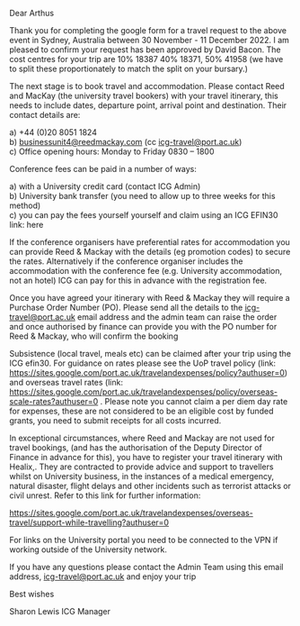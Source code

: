 Dear  Arthus

Thank you for completing the google form for a travel request to the above event in Sydney, Australia between 30 November - 11 December 2022. I am pleased to confirm your request has been approved by David Bacon. The cost centres for your trip are 10% 18387 40%  18371, 50% 41958 (we have to split these proportionately to match the split on your bursary.)

The next stage is to book travel and accommodation. Please contact Reed and MacKay (the
university travel bookers) with your travel itinerary, this needs to include dates, departure point,
arrival point and destination. Their contact details are:

a) +44 (0)20 8051 1824  
b) businessunit4@reedmackay.com (cc icg-travel@port.ac.uk)  
c) Office opening hours: Monday to Friday 0830 – 1800  

Conference fees can be paid in a number of ways:

a) with a University credit card (contact ICG Admin)  
b) University bank transfer (you need to allow up to three weeks for this method)  
c) you can pay the fees yourself  yourself and claim using an ICG EFIN30 link: here  

If the conference organisers have preferential rates for accommodation you can provide Reed & Mackay with the details (eg promotion codes) to secure the rates. Alternatively if the conference
organiser includes the accommodation with the conference fee (e.g. University accommodation, not an hotel) ICG can pay for this in advance with the registration fee.

Once you have agreed your itinerary with Reed & Mackay they will require a Purchase Order Number (PO).  Please send all the details to the icg-travel@port.ac.uk email address and the admin team can raise the order and once authorised by finance can provide you with the PO number for Reed & Mackay, who will confirm the booking

Subsistence (local travel, meals etc) can be claimed after your trip using the ICG efin30. For guidance on rates please see the UoP travel policy (link: https://sites.google.com/port.ac.uk/travelandexpenses/policy?authuser=0) and overseas travel rates (link: https://sites.google.com/port.ac.uk/travelandexpenses/policy/overseas-scale-rates?authuser=0 .  Please note you cannot claim a per diem day rate for expenses, these are not considered to be an eligible cost by funded grants, you need to submit receipts for all costs incurred.

In exceptional circumstances, where Reed and Mackay are not used for travel bookings, (and has the authorisation of the Deputy Director of Finance in advance for this), you have to register your travel itinerary with Healix,.  They are contracted to provide advice and support to travellers whilst on University business, in the instances of a medical emergency, natural disaster, flight delays and other incidents such as terrorist attacks or civil unrest. Refer to this link for further information:

https://sites.google.com/port.ac.uk/travelandexpenses/overseas-travel/support-while-travelling?authuser=0

For links on the University portal you need to be connected to the VPN if working outside of the
University network.

If you have any questions please contact the Admin Team using this email address, icg-travel@port.ac.uk and enjoy your trip

Best wishes

Sharon Lewis
ICG Manager
